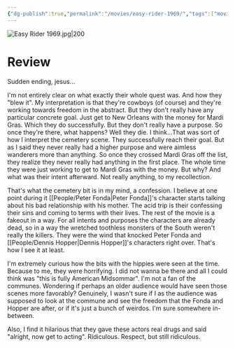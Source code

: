 ```yaml
---
{"dg-publish":true,"permalink":"/movies/easy-rider-1969/","tags":["movies"],"created":"2023-12-08","updated":"2025-03-13"}
---
```



![Easy Rider 1969.jpg|200](/img/user/_sys/Attachments/Easy%20Rider%201969.jpg)

# Review

Sudden ending, jesus...

I'm not entirely clear on what exactly their whole quest was. And how they "blew it". My interpretation is that they're cowboys (of course) and they're working towards freedom in the abstract. But they don't really have any particular concrete goal. Just get to New Orleans with the money for Mardi Gras. Which they do successfully. But they don't really have a purpose. So once they're there, what happens? Well they die. I think...That was sort of how I interpret the cemetery scene. They successfully reach their goal. But as I said they never really had a higher purpose and were aimless wanderers more than anything. So once they crossed Mardi Gras off the list, they realize they never really had anything in the first place. The whole time they were just working to get to Mardi Gras with the money. But why? And what was their intent afterward. Not really anything, to my recollection.

That's what the cemetery bit is in my mind, a confession. I believe at one point during it [[People/Peter Fonda\|Peter Fonda]]'s character starts talking about his bad relationship with his mother. The acid trip is their confessing their sins and coming to terms with their lives. The rest of the movie is a fakeout in a way. For all intents and purposes the characters are already dead, so in a way the wretched toothless monsters of the South weren't really the killers. They were the wind that knocked Peter Fonda and [[People/Dennis Hopper\|Dennis Hopper]]'s characters right over. That's how I see it at least.

I'm extremely curious how the bits with the hippies were seen at the time. Because to me, they were horrifying. I did not wanna be there and all I could think was "this is fully American Midsommar". I'm not a fan of the communes. Wondering if perhaps an older audience would have seen those scenes more favorably? Genuinely, I wasn't sure if I as the audience was supposed to look at the commune and see the freedom that the Fonda and Hopper are after, or if it's just a bunch of weirdos. I'm sure somewhere in-between.

Also, I find it hilarious that they gave these actors real drugs and said "alright, now get to acting". Ridiculous. Respect, but still ridiculous.

